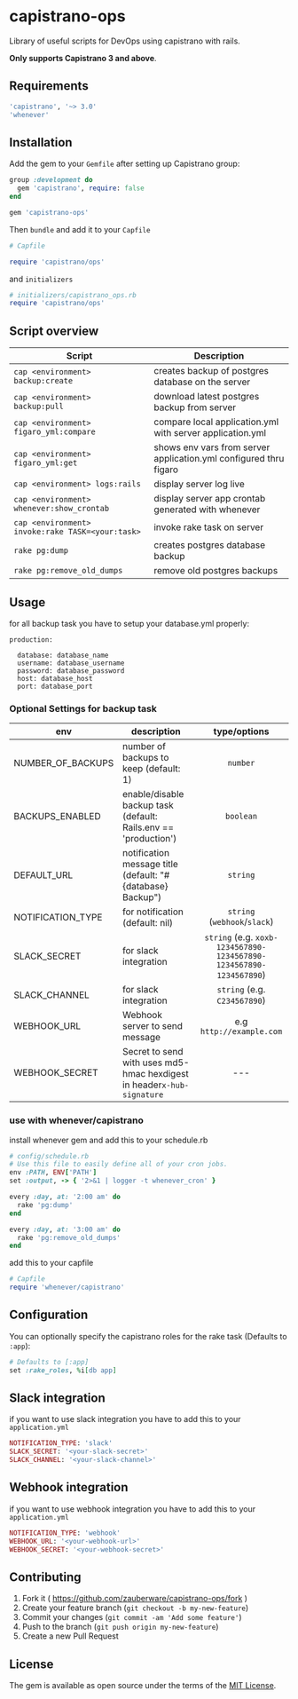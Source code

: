 # capistrano-ops

Library of useful scripts for DevOps using capistrano with rails.

**Only supports Capistrano 3 and above**.

## Requirements

```ruby
'capistrano', '~> 3.0'
'whenever'
```

## Installation

Add the gem to your `Gemfile` after setting up Capistrano
group:

```ruby
group :development do
  gem 'capistrano', require: false
end

gem 'capistrano-ops'
```

Then `bundle` and add it to your `Capfile`

```ruby
# Capfile

require 'capistrano/ops'
```

and `initializers`

```ruby
# initializers/capistrano_ops.rb
require 'capistrano/ops'
```

## Script overview

| Script                                           | Description                                                       |
| ------------------------------------------------ | ----------------------------------------------------------------- |
| `cap <environment> backup:create`                | creates backup of postgres database on the server                 |
| `cap <environment> backup:pull`                  | download latest postgres backup from server                       |
| `cap <environment> figaro_yml:compare`           | compare local application.yml with server application.yml         |
| `cap <environment> figaro_yml:get`               | shows env vars from server application.yml configured thru figaro |
| `cap <environment> logs:rails`                   | display server log live                                           |
| `cap <environment> whenever:show_crontab`        | display server app crontab generated with whenever                |
| `cap <environment> invoke:rake TASK=<your:task>` | invoke rake task on server                                        |
| `rake pg:dump`                                   | creates postgres database backup                                  |
| `rake pg:remove_old_dumps`                       | remove old postgres backups                                       |

## Usage

for all backup task you have to setup your database.yml properly:

```
production:

  database: database_name
  username: database_username
  password: database_password
  host: database_host
  port: database_port
```

### Optional Settings for backup task

| env               | description                                                            |                            type/options                            |
| ----------------- | ---------------------------------------------------------------------- | :----------------------------------------------------------------: |
| NUMBER_OF_BACKUPS | number of backups to keep (default: 1)                                 |                              `number`                              |
| BACKUPS_ENABLED   | enable/disable backup task (default: Rails.env == 'production')        |                             `boolean`                              |
| DEFAULT_URL       | notification message title (default: "#{database} Backup")             |                              `string`                              |
| NOTIFICATION_TYPE | for notification (default: nil)                                        |                    `string` (`webhook`/`slack`)                    |
| SLACK_SECRET      | for slack integration                                                  | `string` (e.g. `xoxb-1234567890-1234567890-1234567890-1234567890`) |
| SLACK_CHANNEL     | for slack integration                                                  |                    `string` (e.g. `C234567890`)                    |
| WEBHOOK_URL       | Webhook server to send message                                         |                      e.g `http://example.com`                      |
| WEBHOOK_SECRET    | Secret to send with uses md5-hmac hexdigest in header`x-hub-signature` |                                ---                                 |

### use with whenever/capistrano

install whenever gem and add this to your schedule.rb

```ruby
# config/schedule.rb
# Use this file to easily define all of your cron jobs.
env :PATH, ENV['PATH']
set :output, -> { '2>&1 | logger -t whenever_cron' }

every :day, at: '2:00 am' do
  rake 'pg:dump'
end

every :day, at: '3:00 am' do
  rake 'pg:remove_old_dumps'
end
```

add this to your capfile

```ruby
# Capfile
require 'whenever/capistrano'
```

## Configuration

You can optionally specify the capistrano roles for the rake task (Defaults to `:app`):

```ruby
# Defaults to [:app]
set :rake_roles, %i[db app]
```

## Slack integration

if you want to use slack integration you have to add this to your `application.yml`

```ruby
NOTIFICATION_TYPE: 'slack'
SLACK_SECRET: '<your-slack-secret>'
SLACK_CHANNEL: '<your-slack-channel>'
```

## Webhook integration

if you want to use webhook integration you have to add this to your `application.yml`

```ruby
NOTIFICATION_TYPE: 'webhook'
WEBHOOK_URL: '<your-webhook-url>'
WEBHOOK_SECRET: '<your-webhook-secret>'
```

## Contributing

1. Fork it ( https://github.com/zauberware/capistrano-ops/fork )
2. Create your feature branch (`git checkout -b my-new-feature`)
3. Commit your changes (`git commit -am 'Add some feature'`)
4. Push to the branch (`git push origin my-new-feature`)
5. Create a new Pull Request

## License

The gem is available as open source under the terms of the [MIT License](http://opensource.org/licenses/MIT).

```

```
